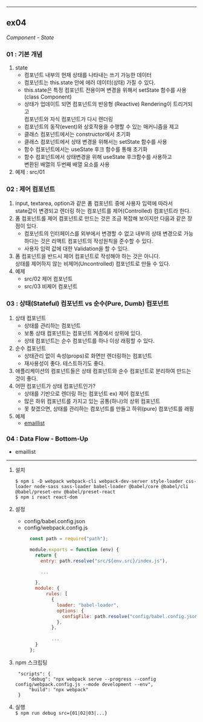 ___
## ex04
_Component - State_

### 01 : 기본 개념
  1. state
     - 컴포넌트 내부의 현재 상태를 나타내는 쓰기 가능한 데이터
     - 컴포넌트는 this.state 안에 에러 데이터(상태) 가질 수 있다.
     - this.state은 특정 컴포넌트 전용이며 변경을 위해서 setState 함수를 사용 (class Component)
     - 상태가 업데이트 되면 컴포넌트의 반응형 (Reactive) Rendering이 트리거되고  
     컴포넌트와 자식 컴포넌트가 다시 렌더링
     - 컴포넌트의 동작(event)와 상호작용을 수행할 수 있는 매커니즘을 제고
     - 클래스 컴포넌트에서는 constructor에서 초기화
     - 클래스 컴포넌트에서 상태 변경을 위해서는 setState 함수를 사용
     - 함수 컴포넌트에서는 useState 후크 함수를 통해 초기화
     - 함수 컴포넌트에서 상태변경을 위해 useState 후크함수를 사용하고  
     변환된 배열의 두번째 배열 요소를 사용
  2. 예제 : src/01
### 02 : 제어 컴포넌트
  1. input, textarea, option과 같은 폼 컴포넌트 중에 사용자 입력에 따라서  
  state값이 변경되고 렌더링 하는 컴포넌트를 제어(Controlled) 컴포넌트라 한다.
  2. 폼 컴포넌트를 제어 컴포넌트로 만드는 것은 조금 복잡해 보이지만 다음과 같은 장점이 있다.
      - 컴포넌트의 인터페이스를 외부에서 변경할 수 없고 내부의 상태 변경으로 가능하다는 것은 리액트 컴포넌트의 작성원칙을 준수할 수 있다.
      - 사용자 입력 값에 대한 Validation을 할 수 있다.  
  3. 폼 컴포넌트을 반드시 제어 컴포넌트로 작성해야 하는 것은 아니다.  
  상태를 제어하지 않는 비제어(Uncontrolled) 컴포넌트로 만들 수 있다.
  4. 예제
     - src/02 제어 컴포넌트
     - src/03 비제어 컴포넌트
### 03 : 상태(Stateful) 컴포넌트 vs 순수(Pure, Dumb) 컴포넌트
  1. 상태 컴포넌트
     - 상태를 관리하는 컴포넌트
     - 보통 상태 컴포넌트는 컴포넌트 계층에서 상위에 있다.
     - 상태 컴포넌트는 순수 컴포넌트를 하나 이상 래핑할 수 있다.
  2. 순수 컴포넌트
     - 상태관리 없이 속성(props)로 화면만 렌더링하는 컴포넌트
     - 재사용성이 좋다. 테스트하기도 좋다.
  3. 애플리케이션의 컴포넌트들은 상태 컴포넌트와 순수 컴포넌트로 분리하여 만드는 것이 좋다.
  4. 어떤 컴포넌트가 상태 컴포넌트인가?
     - 상태를 기반으로 렌더링 하는 컴포넌트 ex) 제어 컴포넌트
     - 많은 하위 컴포넌트를 가지고 있는 공통(하나)의 상위 컴포넌트
     - 못 찾겠으면, 상태를 관리하는 컴포넌트를 만들고 하위(pure) 컴포넌트를 래핑
  5. 예제
     - [emaillist](../../emaillist/)
### 04 : Data Flow - Bottom-Up
- emaillist

___

1. 설치
    ```shell
    $ npm i -D webpack webpack-cli webpack-dev-server style-loader css-loader node-sass sass-loader babel-loader @babel/core @babel/cli @babel/preset-env @babel/preset-react
    $ npm i react react-dom
    ```

2. 설정
   - config/babel.config.json
   - config/webpack.config.js
        ```js
          const path = require("path");

          module.exports = function (env) {
            return {
              entry: path.resolve("src/${env.src}/index.js"),

              ...

            },
            module: {
                rules: [
                  {
                    loader: "babel-loader",
                    options: {
                      configFile: path.resolve("config/babel.config.json"),
                    },
                  },
                  
                  ...
            }
          };
        ```

3. npm 스크립팅
   ```jsonc
    "scripts": {
        "debug": "npx webpack serve --progress --config config/webpack.config.js --mode development --env",
        "build": "npx webpack"
    }
   ```

4. 실행  
   `$ npm run debug src={01|02|03|...}` 